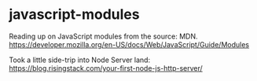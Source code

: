 # javascript-modules
Reading up on JavaScript modules from the source: MDN.  https://developer.mozilla.org/en-US/docs/Web/JavaScript/Guide/Modules

Took a little side-trip into Node Server land:
https://blog.risingstack.com/your-first-node-js-http-server/

